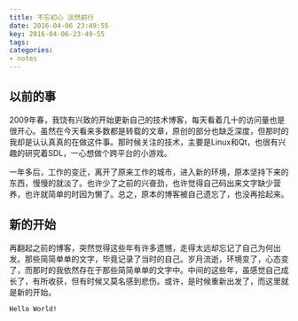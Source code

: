 ```yaml
---
title: 不忘初心 淡然前行
date: 2016-04-06 23:49:55
key: 2016-04-06-23-49-55
tags:
categories:
- notes
---
```


## 以前的事
2009年春，我饶有兴致的开始更新自己的技术博客，每天看着几十的访问量也是很开心。虽然在今天看来多数都是转载的文章，原创的部分也缺乏深度，但那时的我却是认认真真的在做这件事。那时候关注的技术，主要是Linux和Qt，也很有兴趣的研究着SDL，一心想做个跨平台的小游戏。

一年多后，工作的变迁，离开了原来工作的城市，进入新的环境，原本坚持下来的东西，慢慢的就淡了。也许少了之前的兴奋劲，也许觉得自己码出来文字缺少营养，也许就简单的时因为懒了。总之，原本的博客被自己遗忘了，也没再拾起来。

## 新的开始
再翻起之前的博客，突然觉得这些年有许多遗憾，走得太远却忘记了自己为何出发。那些简简单单的文字，毕竟记录了当时的自己。岁月流逝，环境变了，心态变了，而那时的我依然存在于那些简简单单的文字中。中间的这些年，虽感觉自己成长了，有所收获，但有时候又莫名感到悲伤。或许，是时候重新出发了，而这里就是新的开始。
```
Hello World!
```
